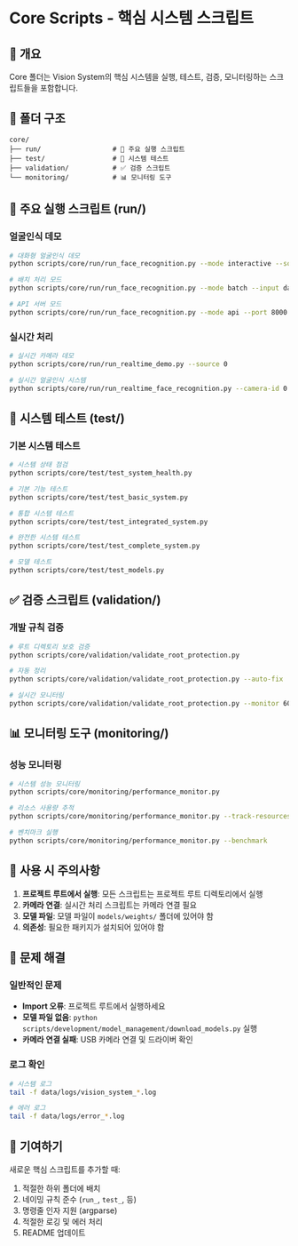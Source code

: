 # Core Scripts - 핵심 시스템 스크립트

## 📖 개요

Core 폴더는 Vision System의 핵심 시스템을 실행, 테스트, 검증, 모니터링하는 스크립트들을 포함합니다.

## 📁 폴더 구조

```
core/
├── run/                  # 🚀 주요 실행 스크립트
├── test/                 # 🧪 시스템 테스트
├── validation/           # ✅ 검증 스크립트
└── monitoring/           # 📊 모니터링 도구
```

## 🚀 주요 실행 스크립트 (run/)

### 얼굴인식 데모
```bash
# 대화형 얼굴인식 데모
python scripts/core/run/run_face_recognition.py --mode interactive --source 0

# 배치 처리 모드
python scripts/core/run/run_face_recognition.py --mode batch --input data/input/

# API 서버 모드
python scripts/core/run/run_face_recognition.py --mode api --port 8000
```

### 실시간 처리
```bash
# 실시간 카메라 데모
python scripts/core/run/run_realtime_demo.py --source 0

# 실시간 얼굴인식 시스템
python scripts/core/run/run_realtime_face_recognition.py --camera-id 0
```

## 🧪 시스템 테스트 (test/)

### 기본 시스템 테스트
```bash
# 시스템 상태 점검
python scripts/core/test/test_system_health.py

# 기본 기능 테스트
python scripts/core/test/test_basic_system.py

# 통합 시스템 테스트
python scripts/core/test/test_integrated_system.py

# 완전한 시스템 테스트
python scripts/core/test/test_complete_system.py

# 모델 테스트
python scripts/core/test/test_models.py
```

## ✅ 검증 스크립트 (validation/)

### 개발 규칙 검증
```bash
# 루트 디렉토리 보호 검증
python scripts/core/validation/validate_root_protection.py

# 자동 정리
python scripts/core/validation/validate_root_protection.py --auto-fix

# 실시간 모니터링
python scripts/core/validation/validate_root_protection.py --monitor 60
```

## 📊 모니터링 도구 (monitoring/)

### 성능 모니터링
```bash
# 시스템 성능 모니터링
python scripts/core/monitoring/performance_monitor.py

# 리소스 사용량 추적
python scripts/core/monitoring/performance_monitor.py --track-resources

# 벤치마크 실행
python scripts/core/monitoring/performance_monitor.py --benchmark
```

## 🚫 사용 시 주의사항

1. **프로젝트 루트에서 실행**: 모든 스크립트는 프로젝트 루트 디렉토리에서 실행
2. **카메라 연결**: 실시간 처리 스크립트는 카메라 연결 필요
3. **모델 파일**: 모델 파일이 `models/weights/` 폴더에 있어야 함
4. **의존성**: 필요한 패키지가 설치되어 있어야 함

## 🔧 문제 해결

### 일반적인 문제
- **Import 오류**: 프로젝트 루트에서 실행하세요
- **모델 파일 없음**: `python scripts/development/model_management/download_models.py` 실행
- **카메라 연결 실패**: USB 카메라 연결 및 드라이버 확인

### 로그 확인
```bash
# 시스템 로그
tail -f data/logs/vision_system_*.log

# 에러 로그  
tail -f data/logs/error_*.log
```

## 🤝 기여하기

새로운 핵심 스크립트를 추가할 때:
1. 적절한 하위 폴더에 배치
2. 네이밍 규칙 준수 (`run_`, `test_`, 등)
3. 명령줄 인자 지원 (argparse)
4. 적절한 로깅 및 에러 처리
5. README 업데이트 